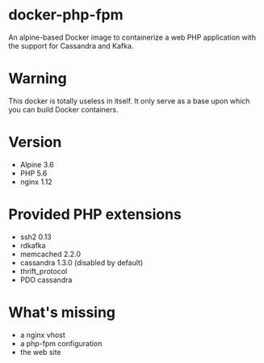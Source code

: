 # docker-php-fpm

An alpine-based Docker image to containerize a web PHP application with the support for Cassandra and Kafka.

# Warning

This docker is totally useless in itself. It only serve as a base upon which you can build Docker containers.

# Version

* Alpine 3.6
* PHP 5.6
* nginx 1.12

# Provided PHP extensions

* ssh2 0.13
* rdkafka
* memcached 2.2.0
* cassandra 1.3.0 (disabled by default)
* thrift_protocol
* PDO cassandra

# What's missing

* a nginx vhost
* a php-fpm configuration
* the web site